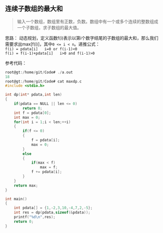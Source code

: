 ## 连续子数组的最大和
> 输入一个数组，数组里有正数，负数。数组中有一个或多个连续的整数组成一个子数组，求子数组的最大值。  

思路：
动态规划，定义函数f(i)表示以第i个数字结尾的子数组的最大和，那么我们需要求出max[f(i)]，其中`0 <= i < n`。递推公式：  
`f(i) = pdata[i]   i=0 or f(i-1)<0`  
`f(i) = f(i-1)+pdata[i]   i>0 and f(i-1)>0`  

参考代码：
```c
root@gt:/home/git/Code# ./a.out 
18
root@gt:/home/git/Code# cat maxdp.c 
#include <stdio.h>

int dp(int* pdata,int len)
{
	if(pdata == NULL || len <= 0)
		return 0;
	int f = pdata[0];
	int max = 0;
	for(int i = 1;i < len;++i)
	{
		if(f <= 0)
		{
			f = pdata[i];
			max = 0;
		}
		else
		{
			if(max < f)
				max = f;
			f += pdata[i];
		}
	}
	return max;
}

int main()
{
	int pdata[] = {1,-2,3,10,-4,7,2,-5};
	int res = dp(pdata,sizeof(&pdata));
	printf("%d\n",res);
	return 0;
}

```

